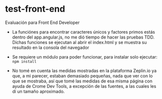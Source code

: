 # test-front-end
Evaluación para Front End Developer

- La funciónes para encontrar caracteres únicos y factores primos estás dentro del app.angular.js, no me dió tiempo de hacer las pruebas TDD.
Dichas funciones se ejecutan al abrir el index.html y se muestra su
resultado en la consola del navegador

- Se requiere un módulo para poder funcionar, para instalar solo ejecutar:
``` npm install ```

- No tomé en cuenta las medidas mostradas en la plataforma Zeplin.io ya que, a mi parecer, estaban demasiado pequeñas, nada que ver con lo que se mostraba, así que tomé las medidas de esa misma página con ayuda de Crome Dev Tools, a excepción de las fuentes, a las cuales les dí un tamaño aproximado.
